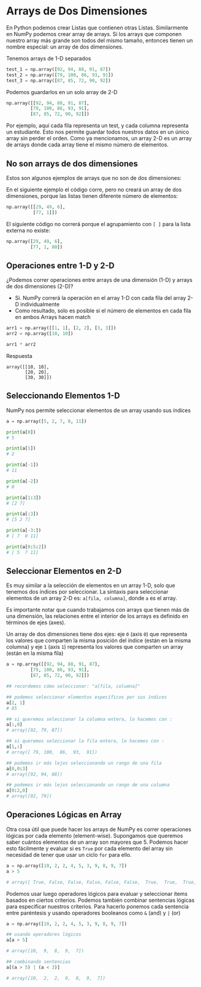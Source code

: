 # Arrays de Dos Dimensiones
En Python podemos crear Listas que contienen otras Listas. Similarmente en NumPy podemos crear array de arrays. Si los arrays que componen nuestro array más grande son todos del mismo tamaño, entonces tienen un nombre especial: un array de dos dimensiones.

Tenemos arrays de 1-D separados
```python
test_1 = np.array([92, 94, 88, 91, 87])
test_2 = np.array([79, 100, 86, 93, 91])
test_3 = np.array([87, 85, 72, 90, 92])
```

Podemos guardarlos en un solo array de 2-D

```python
np.array([[92, 94, 88, 91, 87],
         [79, 100, 86, 93, 91],
         [87, 85, 72, 90, 92]])
```

Por ejemplo, aquí cada fila representa un test, y cada columna representa un estudiante. Esto nos permite guardar todos nuestros datos en un único array sin perder el orden. Como ya mencionamos, un array 2-D es un array de arrays donde cada array tiene el mismo número de elementos.

## No son arrays de dos dimensiones
Estos son algunos ejemplos de arrays que no son de dos dimensiones:

En el siguiente ejemplo el código corre, pero no creará un array de dos dimensiones, porque las listas tienen diferente número de elementos:

```python
np.array([[29, 49, 6],
          [77, 1]])
```

El siguiente código no correrá porque el agrupamiento con `[ ]` para la lista externa no existe:

```python
np.array([29, 49, 6],
         [77, 1, 80])
```

## Operaciones entre 1-D y 2-D
¿Podemos correr operaciones entre arrays de una dimensión (1-D) y arrays de dos dimensiones (2-D)?

* Si. NumPy correrá la operación en el array 1-D con cada fila del array 2-D individualmente
* Como resultado, solo es posible si el número de elementos en cada fila en ambos Arrays hacen match

```python
arr1 = np.array([[1, 1], [2, 2], [3, 3]])
arr2 = np.array([10, 10])

arr1 * arr2
```

Respuesta

```
array([[10, 10],
       [20, 20],
       [30, 30]])
```

## Seleccionando Elementos 1-D
NumPy nos permite seleccionar elementos de un array usando sus índices

```python
a = np.array([5, 2, 7, 0, 11])

print(a[0])
# 5

print(a[1])
# 2

print(a[-1])
# 11

print(a[-2])
# 0

print(a[1:3])
# [2 7]

print(a[:3])
# [5 2 7]

print(a[-3:])
# [ 7  0 11]

print(a[0:5:2])
# [ 5  7 11]
```

## Seleccionar Elementos en 2-D
Es muy similar a la selección de elementos en un array 1-D, solo que tenemos dos índices por seleccionar. La sintaxis para seleccionar elementos de un array 2-D es: `a[fila, columna]`, donde `a` es el array.

Es importante notar que cuando trabajamos con arrays que tienen más de una dimensión, las relaciones entre el interior de los arrays es definido en términos de ejes (axes).

Un array de dos dimensiones tiene dos ejes: eje `0` (axis `0`) que representa los valores que comparten la misma posición del índice (están en la misma columna) y eje `1` (axis `1`) representa los valores que comparten un array (están en la misma fila)


```python
a = np.array([[92, 94, 88, 91, 87],
         [79, 100, 86, 93, 91],
         [87, 85, 72, 90, 92]])

## recordemos cómo seleccionar: "a[fila, columna]"

## podemos seleccionar elementos específicos por sus índices
a[2, 1]
# 85

## si queremos seleccionar la columna entera, lo hacemos con :
a[:,0]
# array([92, 79, 87])

## si queremos seleccionar la fila entera, lo hacemos con :
a[1,:]
# array([ 79, 100,  86,  93,  91])

## podemos ir más lejos seleccionando un rango de una fila
a[0,0:3]
# array([92, 94, 88])

## podemos ir más lejos seleccionando un rango de una columna
a[0:2,0]
# array([92, 79])
```

## Operaciones Lógicas en Array
Otra cosa útil que puede hacer los arrays de NumPy es correr operaciones lógicas por cada elemento (element-wise). Supongamos que queremos saber cuántos elementos de un array son mayores que 5. Podemos hacer esto fácilmente y evaluar si es `True` por cada elemento del array sin necesidad de tener que usar un ciclo `for` para ello.

```python
a = np.array([10, 2, 2, 4, 5, 3, 9, 8, 9, 7])
a > 5

# array([ True, False, False, False, False, False,  True,  True,  True, True])
```

Podemos usar luego operadores lógicos para evaluar y seleccionar ítems basados en ciertos criterios. Podemos también combinar sentencias lógicas para especificar nuestros criterios. Para hacerlo ponemos cada sentencia entre paréntesis y usando operadores booleanos como `&` (and) y `|` (or)

```python
a = np.array([10, 2, 2, 4, 5, 3, 9, 8, 9, 7])

## usando operadores lógicos
a[a > 5]

# array([10,  9,  8,  9,  7])

## combinando sentencias
a[(a > 5) | (a < 3)]

# array([10,  2,  2,  9,  8,  9,  7])
```
